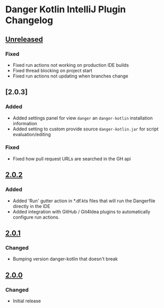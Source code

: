 <!-- Keep a Changelog guide -> https://keepachangelog.com -->

# Danger Kotlin IntelliJ Plugin Changelog

## [Unreleased]

### Fixed

- Fixed run actions not working on production IDE builds
- Fixed thread blocking on project start
- Fixed run actions not updating when branches change

## [2.0.3]

### Added

- Added settings panel for view `danger` an `danger-kotlin` installation information
- Added setting to custom provide source `danger-kotlin.jar` for script evaluation/editing

### Fixed

- Fixed how pull request URLs are searched in the GH api

## [2.0.2]

### Added

- Added 'Run' gutter action in *.df.kts files that will run the Dangerfile directly in the IDE
- Added integration with GitHub / Git4Idea plugins to automatically configure run actions.

## [2.0.1]

### Changed

- Bumping version danger-kotlin that doesn't break

## [2.0.0]

### Changed

- Initial release

[Unreleased]: https://github.com/r0adkll/danger-kotlin/compare/v2.0.2...HEAD
[2.0.2]: https://github.com/r0adkll/danger-kotlin/compare/v2.0.1...v2.0.2
[2.0.1]: https://github.com/r0adkll/danger-kotlin/compare/v2.0.0...v2.0.1
[2.0.0]: https://github.com/r0adkll/danger-kotlin/commits/v2.0.0
